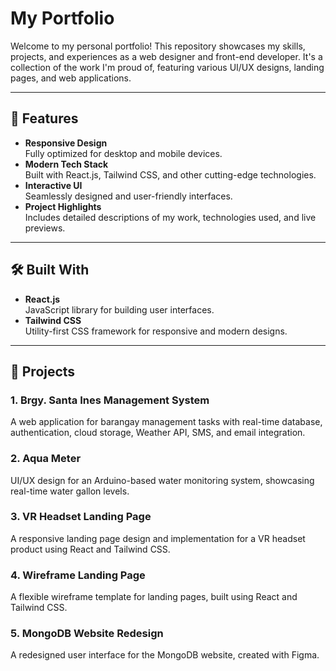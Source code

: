 # My Portfolio

Welcome to my personal portfolio! This repository showcases my skills, projects, and experiences as a web designer and front-end developer. It's a collection of the work I'm proud of, featuring various UI/UX designs, landing pages, and web applications.

---

## 🚀 Features

- **Responsive Design**  
  Fully optimized for desktop and mobile devices.
- **Modern Tech Stack**  
  Built with React.js, Tailwind CSS, and other cutting-edge technologies.
- **Interactive UI**  
  Seamlessly designed and user-friendly interfaces.
- **Project Highlights**  
  Includes detailed descriptions of my work, technologies used, and live previews.

---

## 🛠️ Built With

- **React.js**  
  JavaScript library for building user interfaces.
- **Tailwind CSS**  
  Utility-first CSS framework for responsive and modern designs.

---

## 📂 Projects

### 1. **Brgy. Santa Ines Management System**

A web application for barangay management tasks with real-time database, authentication, cloud storage, Weather API, SMS, and email integration.

### 2. **Aqua Meter**

UI/UX design for an Arduino-based water monitoring system, showcasing real-time water gallon levels.

### 3. **VR Headset Landing Page**

A responsive landing page design and implementation for a VR headset product using React and Tailwind CSS.

### 4. **Wireframe Landing Page**

A flexible wireframe template for landing pages, built using React and Tailwind CSS.

### 5. **MongoDB Website Redesign**

A redesigned user interface for the MongoDB website, created with Figma.
